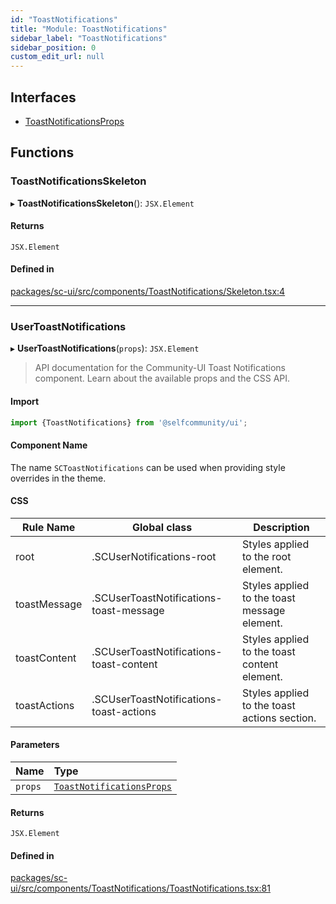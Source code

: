 ```yaml
---
id: "ToastNotifications"
title: "Module: ToastNotifications"
sidebar_label: "ToastNotifications"
sidebar_position: 0
custom_edit_url: null
---
```


## Interfaces

- [ToastNotificationsProps](../interfaces/ToastNotifications.ToastNotificationsProps.md)

## Functions

### ToastNotificationsSkeleton

▸ **ToastNotificationsSkeleton**(): `JSX.Element`

#### Returns

`JSX.Element`

#### Defined in

[packages/sc-ui/src/components/ToastNotifications/Skeleton.tsx:4](https://github.com/selfcommunity/community-ui/blob/f8d581a/packages/sc-ui/src/components/ToastNotifications/Skeleton.tsx#L4)

___

### UserToastNotifications

▸ **UserToastNotifications**(`props`): `JSX.Element`

> API documentation for the Community-UI Toast Notifications component. Learn about the available props and the CSS API.

#### Import

```jsx
import {ToastNotifications} from '@selfcommunity/ui';
```

#### Component Name

The name `SCToastNotifications` can be used when providing style overrides in the theme.

#### CSS

|Rule Name|Global class|Description|
|---|---|---|
|root|.SCUserNotifications-root|Styles applied to the root element.|
|toastMessage|.SCUserToastNotifications-toast-message|Styles applied to the toast message element.|
|toastContent|.SCUserToastNotifications-toast-content|Styles applied to the toast content element.|
|toastActions|.SCUserToastNotifications-toast-actions|Styles applied to the toast actions section.|

#### Parameters

| Name | Type |
| :------ | :------ |
| `props` | [`ToastNotificationsProps`](../interfaces/ToastNotifications.ToastNotificationsProps.md) |

#### Returns

`JSX.Element`

#### Defined in

[packages/sc-ui/src/components/ToastNotifications/ToastNotifications.tsx:81](https://github.com/selfcommunity/community-ui/blob/f8d581a/packages/sc-ui/src/components/ToastNotifications/ToastNotifications.tsx#L81)
